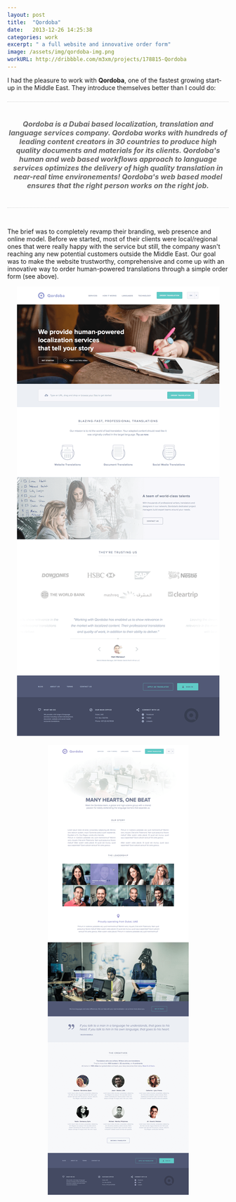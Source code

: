 ```yaml
---
layout: post
title:  "Qordoba"
date:   2013-12-26 14:25:38
categories: work
excerpt: " a full website and innovative order form"
image: /assets/img/qordoba-img.png
workURL: http://dribbble.com/m3xm/projects/178815-Qordoba
---
```


I had the pleasure to work with **Qordoba**, one of the fastest growing start-up in the Middle East. They introduce themselves better than I could do: 

<center><h3 style="margin-bottom: 45px; padding: 40px 0; border-top: 1px dotted #ccc; border-bottom: 1px dotted #ccc; color: #666;"><i>Qordoba is a Dubai based <strong>localization, translation and language services</strong> company. Qordoba works with hundreds of leading content creators in <strong>30 countries</strong> to produce high quality documents and materials for its clients. Qordoba's human and web based workflows approach to language services optimizes the delivery of <strong>high quality translation in near-real time environements</strong>! Qordoba's web based model ensures that <strong>the right person works on the right job</strong>.</i></h3></center>

The brief was to completely revamp their branding, web presence and online model. Before we started, most of their clients were local/regional ones that were really happy with the service but still, the company wasn't reaching any new potential customers outside the Middle East. Our goal was to make the website trustworthy, comprehensive and come up with an innovative way to order human-powered translations through a simple order form (see above). 

</div>

<center><img src="/assets/img/qordoba-img4.png"></center>
<br/>
<center><img src="/assets/img/qordoba-img2.png"></center>

<div id="container">



